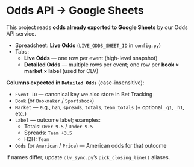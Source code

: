 # Odds API → Google Sheets
This project reads **odds already exported to Google Sheets** by our Odds API service.

- Spreadsheet: **Live Odds** (`LIVE_ODDS_SHEET_ID` in `config.py`)
- Tabs:
  - **Live Odds** — one row per event (high-level snapshot)
  - **Detailed Odds** — multiple rows per event; one row per **book × market × label** (used for CLV)

**Columns expected in `Detailed Odds`** (case-insensitive):
- `Event ID` — canonical key we also store in Bet Tracking
- `Book` (or `Bookmaker` / `Sportsbook`)
- `Market` — e.g., `h2h`, `spreads`, `totals`, `team_totals` (+ optional `_q1`, `_h1`, etc.)
- `Label` — outcome label; examples:
  - Totals: `Over 9.5` / `Under 9.5`
  - Spreads: `Team +3.5`
  - H2H: `Team`
- `Odds` (or `American` / `Price`) — American odds for that outcome

If names differ, update `clv_sync.py`’s `pick_closing_line()` aliases.

